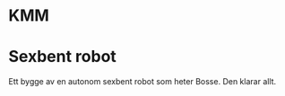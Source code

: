 KMM
===
Sexbent robot
==============
Ett bygge av en autonom sexbent robot som heter Bosse. Den klarar allt.
